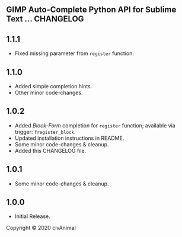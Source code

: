 ## GIMP Auto-Complete Python API for Sublime Text ... CHANGELOG


## 1.1.1

* Fixed missing parameter from `register` function.


## 1.1.0

* Added simple completion hints.
* Other minor code-changes.


## 1.0.2

* Added _Block-Form_ completion for `register` function; available via trigger: `fregister_block`.
* Updated installation instructions in README.
* Some minor code-changes & cleanup.
* Added this CHANGELOG file.


## 1.0.1

* Some minor code-changes & cleanup.


## 1.0.0

* Initial Release.


Copyright © 2020 civAnimal

